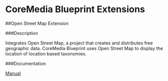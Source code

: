 # CoreMedia Blueprint Extensions

##Open Street Map Extension

###Description

Integrates Open Street Map, a project that creates and distributes free geographic data. CoreMedia Blueprint uses Open 
Street Map to display the location of location based taxonomies.

###Documentation

[Manual](https://documentation.coremedia.com/cm8/current/manuals/coremedia-en/webhelp/content/ch06s05s04.html)